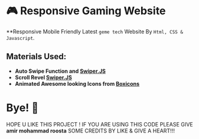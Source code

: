# 🎮 Responsive Gaming Website 

**Responsive Mobile Friendly Latest `geme tech` Website By `Html, CSS & Javascript`.

##  Materials Used: 
- **Auto Swipe Function and [Swiper.JS](https://swiperjs.com/)**
- **Scroll Revel [Swiper.JS](https://scrollreveljs.org/)**
- **Animated Awesome looking Icons from  [Boxicons](https://boxicons.com/)**



# Bye! 👋
HOPE U LIKE THIS PROJECT ! IF YOU ARE USING THIS CODE PLEASE GIVE **amir mohammad roosta** SOME CREDITS BY LIKE & GIVE A HEART!!! 
